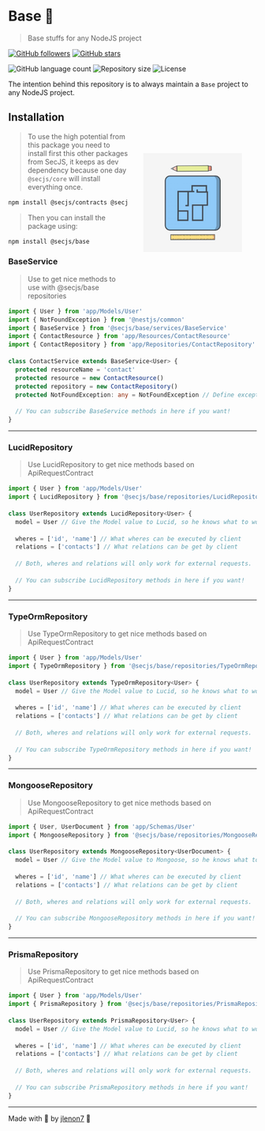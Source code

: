 # Base 📐

> Base stuffs for any NodeJS project

[![GitHub followers](https://img.shields.io/github/followers/jlenon7.svg?style=social&label=Follow&maxAge=2592000)](https://github.com/jlenon7?tab=followers)
[![GitHub stars](https://img.shields.io/github/stars/secjs/base.svg?style=social&label=Star&maxAge=2592000)](https://github.com/secjs/base/stargazers/)

<p>
  <img alt="GitHub language count" src="https://img.shields.io/github/languages/count/secjs/base?style=for-the-badge&logo=appveyor">

  <img alt="Repository size" src="https://img.shields.io/github/repo-size/secjs/base?style=for-the-badge&logo=appveyor">

  <img alt="License" src="https://img.shields.io/badge/license-MIT-brightgreen?style=for-the-badge&logo=appveyor">
</p>

The intention behind this repository is to always maintain a `Base` project to any NodeJS project.

<img src=".github/base.jpg" width="200px" align="right" hspace="30px" vspace="100px">

## Installation

> To use the high potential from this package you need to install first this other packages from SecJS, 
> it keeps as dev dependency because one day `@secjs/core` will install everything once.

```bash
npm install @secjs/contracts @secjs/exceptions @secjs/utils
```

> Then you can install the package using:

```bash
npm install @secjs/base
```

### BaseService

> Use to get nice methods to use with @secjs/base repositories

```ts
import { User } from 'app/Models/User'
import { NotFoundException } from '@nestjs/common'
import { BaseService } from '@secjs/base/services/BaseService'
import { ContactResource } from 'app/Resources/ContactResource'
import { ContactRepository } from 'app/Repositories/ContactRepository'

class ContactService extends BaseService<User> {
  protected resourceName = 'contact'
  protected resource = new ContactResource()
  protected repository = new ContactRepository()
  protected NotFoundException: any = NotFoundException // Define exception or use NotFoundException default from @secjs/exceptions

  // You can subscribe BaseService methods in here if you want!
}
```

---

### LucidRepository

> Use LucidRepository to get nice methods based on ApiRequestContract

```ts
import { User } from 'app/Models/User'
import { LucidRepository } from '@secjs/base/repositories/LucidRepository'

class UserRepository extends LucidRepository<User> {
  model = User // Give the Model value to Lucid, so he knows what to work with.

  wheres = ['id', 'name'] // What wheres can be executed by client
  relations = ['contacts'] // What relations can be get by client

  // Both, wheres and relations will only work for external requests.
  
  // You can subscribe LucidRepository methods in here if you want!  
}
```

---

### TypeOrmRepository

> Use TypeOrmRepository to get nice methods based on ApiRequestContract

```ts
import { User } from 'app/Models/User'
import { TypeOrmRepository } from '@secjs/base/repositories/TypeOrmRepository'

class UserRepository extends TypeOrmRepository<User> {
  model = User // Give the Model value to Lucid, so he knows what to work with.
  
  wheres = ['id', 'name'] // What wheres can be executed by client
  relations = ['contacts'] // What relations can be get by client
  
  // Both, wheres and relations will only work for external requests.
  
  // You can subscribe TypeOrmRepository methods in here if you want!
}
```

---

### MongooseRepository

> Use MongooseRepository to get nice methods based on ApiRequestContract

```ts
import { User, UserDocument } from 'app/Schemas/User'
import { MongooseRepository } from '@secjs/base/repositories/MongooseRepository'

class UserRepository extends MongooseRepository<UserDocument> {
  model = User // Give the Model value to Mongoose, so he knows what to work with.

  wheres = ['id', 'name'] // What wheres can be executed by client
  relations = ['contacts'] // What relations can be get by client
  
  // Both, wheres and relations will only work for external requests.

  // You can subscribe MongooseRepository methods in here if you want!  
}
```

---

### PrismaRepository

> Use PrismaRepository to get nice methods based on ApiRequestContract

```ts
import { User } from 'app/Models/User'
import { PrismaRepository } from '@secjs/base/repositories/PrismaRepository'

class UserRepository extends PrismaRepository<User> {
  model = User // Give the Model value to Lucid, so he knows what to work with.

  wheres = ['id', 'name'] // What wheres can be executed by client
  relations = ['contacts'] // What relations can be get by client
  
  // Both, wheres and relations will only work for external requests.

  // You can subscribe PrismaRepository methods in here if you want!
}
```

---

Made with 🖤 by [jlenon7](https://github.com/jlenon7) :wave:

